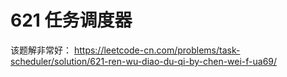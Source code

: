# 621 任务调度器

该题解非常好：
https://leetcode-cn.com/problems/task-scheduler/solution/621-ren-wu-diao-du-qi-by-chen-wei-f-ua69/
